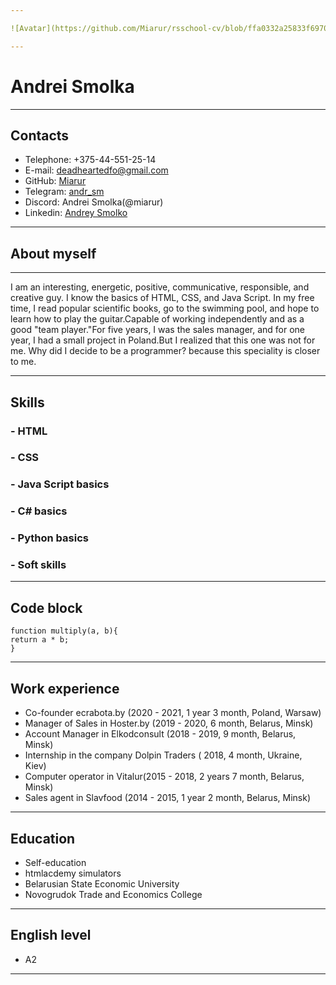 ```yaml
---

![Avatar](https://github.com/Miarur/rsschool-cv/blob/ffa0332a25833f69706f188d48d3364df2e080eb/photo_avatar.jpg)

---
```

# Andrei Smolka

---
## Contacts
  * Telephone: +375-44-551-25-14
  * E-mail: deadheartedfo@gmail.com
  * GitHub: [Miarur](https://github.com/Miarur)
  * Telegram: [andr_sm](https://t.me/andr_sm)  
  * Discord: Andrei Smolka(@miarur)
  * Linkedin: [Andrey Smolko](https://www.linkedin.com/in/andrey-smolko-81904b197/)

---

## About myself

---------------
 I am an interesting, energetic, positive, communicative, responsible, and creative guy. I know the basics of HTML, CSS, and Java Script. In my free time, I read popular scientific books, go to the swimming pool, and hope to learn how to play the guitar.Capable of working independently and as a good "team player."For five years, I was the sales manager, and for one year, I had a small project in Poland.But I realized that this one was not for me. Why did I decide to be a programmer? because this speciality is closer to me.

---------------

## Skills

### - HTML 
### - CSS 
### - Java Script basics
### - C# basics
### - Python basics
### - Soft skills

---------------

## Code block

  ```
  function multiply(a, b){
  return a * b; 
  }

  ```

  ---------------


## Work experience
  - Co-founder ecrabota.by (2020 - 2021, 1 year 3 month, Poland, Warsaw) 
  - Manager of Sales in Hoster.by (2019 - 2020, 6 month, Belarus, Minsk)
  - Account Manager in Elkodconsult (2018 - 2019, 9 month, Belarus, Minsk)
  - Internship in the company Dolpin Traders ( 2018, 4 month, Ukraine, Kiev)
  - Сomputer operator in Vitalur(2015 - 2018, 2 years 7 month, Belarus, Minsk)
  - Sales agent in Slavfood (2014 - 2015, 1 year 2 month, Belarus, Minsk)
  
 ---------------

## Education 
  - Self-education
  - htmlacdemy simulators
  - Belarusian State Economic University
  - Novogrudok Trade and Economics College

---------------

## English level 

- A2 

---------------